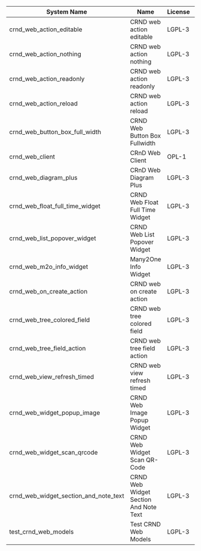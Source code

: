 | System Name | Name | License | Version | Summary | Price |
|---|---|---|---|---|---|
| crnd_web_action_editable | CRND web action editable | LGPL-3 | 14.0.0.2.0 |  |  |
| crnd_web_action_nothing | CRND web action nothing | LGPL-3 | 14.0.0.1.0 |  |  |
| crnd_web_action_readonly | CRND web action readonly | LGPL-3 | 14.0.0.2.0 |  |  |
| crnd_web_action_reload | CRND web action reload | LGPL-3 | 14.0.0.2.0 |  |  |
| crnd_web_button_box_full_width | CRND Web Button Box Fullwidth | LGPL-3 | 14.0.0.1.1 | Button_box at the top of the form |  |
| crnd_web_client | CRnD Web Client | OPL-1 | 14.0.1.1.1 | Web Client Extention |  |
| crnd_web_diagram_plus | CRnD Web Diagram Plus | LGPL-3 | 14.0.0.5.0 | Odoo Web Diagram view by CRnD. |  |
| crnd_web_float_full_time_widget | CRND Web Float Full Time Widget | LGPL-3 | 14.0.0.2.0 | Float Time Duration Widget |  |
| crnd_web_list_popover_widget | CRND Web List Popover Widget | LGPL-3 | 14.0.0.5.1 | Tooltips message for text fields on tree view. |  |
| crnd_web_m2o_info_widget | Many2One Info Widget | LGPL-3 | 14.0.0.6.0 | Many2One Info Widget |  |
| crnd_web_on_create_action | CRND web on create action | LGPL-3 | 14.0.0.1.0 | Make it possible to use wizards to create records |  |
| crnd_web_tree_colored_field | CRND web tree colored field | LGPL-3 | 14.0.0.3.0 |  |  |
| crnd_web_tree_field_action | CRND web tree field action | LGPL-3 | 14.0.0.4.0 |  |  |
| crnd_web_view_refresh_timed | CRND web view refresh timed | LGPL-3 | 14.0.0.1.0 |  |  |
| crnd_web_widget_popup_image | CRND Web Image Popup Widget | LGPL-3 | 14.0.0.1.0 | Popup images from the binary fields |  |
| crnd_web_widget_scan_qrcode | CRND Web Widget Scan QR-Code | LGPL-3 | 14.0.0.1.1 | Scan QR-Code Widget |  |
| crnd_web_widget_section_and_note_text | CRND Web Widget Section And Note Text | LGPL-3 | 14.0.0.0.1 | Makes the standard section_and_note_text widget compatible with CRND Web List Popover Widget. |  |
| test_crnd_web_models | Test CRND Web Models | LGPL-3 | 14.0.0.5.0 | Module for testing web addons. |  |

